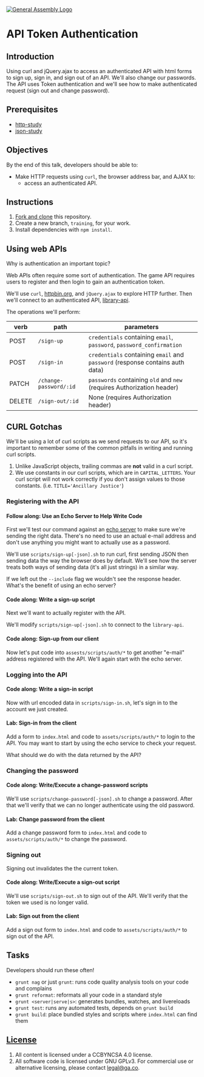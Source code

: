 [![General Assembly Logo](https://camo.githubusercontent.com/1a91b05b8f4d44b5bbfb83abac2b0996d8e26c92/687474703a2f2f692e696d6775722e636f6d2f6b6538555354712e706e67)](https://generalassemb.ly/education/web-development-immersive)

# API Token Authentication

## Introduction

Using curl and jQuery.ajax to access an authenticated API with html forms to
sign up, sign in, and sign out of an API. We'll also change our passwords. The
API uses Token authentication and we'll see how to make authenticated request
(sign out and change password).

## Prerequisites

-   [http-study](https://git.generalassemb.ly/ga-wdi-boston/http-study)
-   [json-study](https://git.generalassemb.ly/ga-wdi-boston/json-study)

## Objectives

By the end of this talk, developers should be able to:

- Make HTTP requests using `curl`, the browser address bar, and AJAX to:
  -   access an authenticated API.

## Instructions

1.  [Fork and clone](https://github.com/ga-wdi-boston/meta/wiki/ForkAndClone) this
repository.
1.  Create a new branch, `training`, for your work.
1.  Install dependencies with `npm install`.

## Using web APIs

Why is authentication an important topic?

Web APIs often require some sort of authentication.  The game API requires users
to register and then login to gain an authentication token.

We'll use `curl`, [httpbin.org](http://httpbin.org/), and `jQuery.ajax` to
explore HTTP further. Then we'll connect to an authenticated API,
[library-api](https://github.com/ga-wdi-boston/library-api).

The operations we'll perform:

| verb   | path                   | parameters |
| ----   | ----                   | ---------- |
| POST   | `/sign-up`             | `credentials` containing `email`, `password`, `password_confirmation` |
| POST   | `/sign-in`             | `credentials` containing `email` and `password` (response contains auth data) |
| PATCH  | `/change-password/:id` | `passwords` containing `old` and `new` (requires Authorization header) |
| DELETE | `/sign-out/:id`        | None (requires Authorization header) |

## CURL Gotchas

We'll be using a lot of curl scripts as we send requests to our API, so it's
important to remember some of the common pitfalls in writing and running curl
scripts.

1.  Unlike JavaScript objects, trailing commas are **not** valid in a curl
    script.
1.  We use constants in our curl scripts, which are in `CAPITAL_LETTERS`.
    Your curl script will not work correctly if you don't assign values to
    those constants. (i.e. `TITLE='Ancillary Justice'`)

### Registering with the API

#### Follow along: Use an Echo Server to Help Write Code

First we'll test our command against an [echo server](http://httpbin.org/post)
to make sure we're sending the right data. There's no need to use an actual
e-mail address and don't use anything you might want to actually use as a
password.

We'll use `scripts/sign-up[-json].sh` to run curl, first sending JSON then
sending data the way the browser does by default. We'll see how the server
treats both ways of sending data (it's all just strings) in a similar way.

If we left out the `--include` flag we wouldn't see the response header. What's
the benefit of using an echo server?

#### Code along: Write a sign-up script

Next we'll want to actually register with the API.

We'll modify `scripts/sign-up[-json].sh` to connect to the `library-api`.

#### Code along: Sign-up from our client

Now let's put code into `assests/scripts/auth/*` to get another "e-mail" address
registered with the API.  We'll again start with the echo server.

### Logging into the API

#### Code along: Write a sign-in script

Now with url encoded data in `scripts/sign-in.sh`, let's sign in to the account
we just created.

#### Lab: Sign-in from the client

Add a form to `index.html` and code to `assets/scripts/auth/*` to login to the
API. You may want to start by using the echo service to check your request.

What should we do with the data returned by the API?

### Changing the password

#### Code along: Write/Execute a change-password scripts

We'll use `scripts/change-password[-json].sh` to change a password. After that
we'll verify that we can no longer authenticate using the old password.

#### Lab: Change password from the client

Add a change password form to `index.html` and code to `assets/scripts/auth/*`
to change the password.

### Signing out

Signing out invalidates the the current token.

#### Code along: Write/Execute a sign-out script

We'll use `scripts/sign-out.sh` to sign out of the API. We'll verify that the
token we used is no longer valid.

#### Lab: Sign out from the client

Add a sign out form to `index.html` and code to `assets/scripts/auth/*` to sign
out of the API.

## Tasks

Developers should run these often!

-   `grunt nag` or just `grunt`: runs code quality analysis tools on your code
    and complains
-   `grunt reformat`: reformats all your code in a standard style
-   `grunt <server|serve|s>`: generates bundles, watches, and livereloads
-   `grunt test`: runs any automated tests, depends on `grunt build`
-   `grunt build`: place bundled styles and scripts where `index.html` can find
    them

## [License](LICENSE)

1.  All content is licensed under a CC­BY­NC­SA 4.0 license.
1.  All software code is licensed under GNU GPLv3. For commercial use or
    alternative licensing, please contact legal@ga.co.
